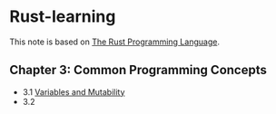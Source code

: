 # Rust-learning

This note is based on [The Rust Programming Language](https://doc.rust-lang.org/book/ch00-00-introduction.html).

## Chapter 3: Common Programming Concepts
- 3.1 [Variables and Mutability](./chapter3/variable.org)
- 3.2


